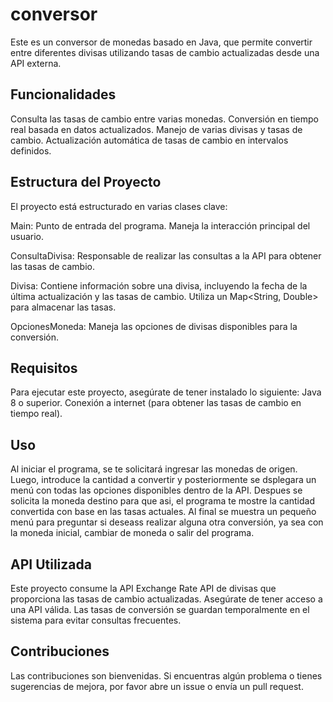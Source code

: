 # conversor

Este es un conversor de monedas basado en Java, que permite convertir entre diferentes divisas utilizando tasas de cambio actualizadas desde una API externa.

## Funcionalidades

Consulta las tasas de cambio entre varias monedas.
Conversión en tiempo real basada en datos actualizados.
Manejo de varias divisas y tasas de cambio.
Actualización automática de tasas de cambio en intervalos definidos.

## Estructura del Proyecto

El proyecto está estructurado en varias clases clave:

Main: Punto de entrada del programa. Maneja la interacción principal del usuario.

ConsultaDivisa: Responsable de realizar las consultas a la API para obtener las tasas de cambio.

Divisa: Contiene información sobre una divisa, incluyendo la fecha de la última actualización y las tasas de cambio. Utiliza un Map<String, Double> para almacenar las tasas.

OpcionesMoneda: Maneja las opciones de divisas disponibles para la conversión.

## Requisitos

Para ejecutar este proyecto, asegúrate de tener instalado lo siguiente:
Java 8 o superior.
Conexión a internet (para obtener las tasas de cambio en tiempo real).

## Uso

Al iniciar el programa, se te solicitará ingresar las monedas de origen.
Luego, introduce la cantidad a convertir y posteriormente se dsplegara un menú con todas las opciones disponibles dentro de la API.
Despues se solicita la moneda destino para que asi,
el programa te mostre la cantidad convertida con base en las tasas actuales.
Al final se muestra un pequeño menú para preguntar si deseass realizar alguna otra conversión, ya sea con la moneda inicial, cambiar de moneda o salir del programa.

## API Utilizada

Este proyecto consume la API Exchange Rate API de divisas que proporciona las tasas de cambio actualizadas. Asegúrate de tener acceso a una API válida. Las tasas de conversión se guardan temporalmente en el sistema para evitar consultas frecuentes.

## Contribuciones

Las contribuciones son bienvenidas. Si encuentras algún problema o tienes sugerencias de mejora, por favor abre un issue o envía un pull request.

